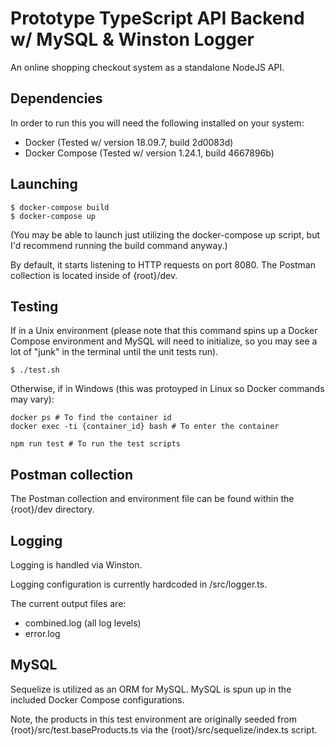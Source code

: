 # Prototype TypeScript API Backend w/ MySQL & Winston Logger

An online shopping checkout system as a standalone NodeJS API.

## Dependencies
In order to run this you will need the following installed on your system:

  - Docker (Tested w/ version 18.09.7, build 2d0083d)
  - Docker Compose (Tested w/ version 1.24.1, build 4667896b)

## Launching

```
$ docker-compose build
$ docker-compose up
```
(You may be able to launch just utilizing the docker-compose up script, but I'd recommend running the build command anyway.)

By default, it starts listening to HTTP requests on port 8080.  The Postman collection is located inside of {root}/dev.


## Testing

If in a Unix environment (please note that this command spins up a Docker Compose environment and MySQL will need to initialize, so
you may see a lot of "junk" in the terminal until the unit tests run).
```
$ ./test.sh
```

Otherwise, if in Windows (this was protoyped in Linux so Docker commands may vary):
```
docker ps # To find the container id
docker exec -ti {container_id} bash # To enter the container

npm run test # To run the test scripts
```

## Postman collection

The Postman collection and environment file can be found within the {root}/dev directory.

## Logging

Logging is handled via Winston.

Logging configuration is currently hardcoded in /src/logger.ts.

The current output files are:

  - combined.log (all log levels)
  - error.log

## MySQL

Sequelize is utilized as an ORM for MySQL.  MySQL is spun up in the included Docker Compose configurations.

Note, the products in this test environment are originally seeded from {root}/src/test.baseProducts.ts
via the {root}/src/sequelize/index.ts script.